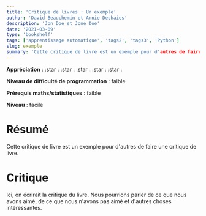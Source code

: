 ```yaml
---
title: 'Critique de livres : Un exemple'
author: 'David Beauchemin et Annie Deshaies'
description: 'Jon Doe et Jone Doe'
date: '2021-03-09'
type: 'bookshelf'
tags: ['apprentissage automatique', 'tags2', 'tags3', 'Python']
slug: exemple
summary: 'Cette critique de livre est un exemple pour d'autres de faire une critique de livre.'
---
```


**Appréciation** : :star : :star : :star : :star : :star :

**Niveau de difficulté de programmation** : faible

**Prérequis maths/statistiques** : faible

**Niveau** : facile

# Résumé

Cette critique de livre est un exemple pour d'autres de faire une critique de livre.

# Critique

Ici, on écrirait la critique du livre. Nous pourrions parler de ce que nous avons aimé, de ce que nous n'avons pas aimé et d'autres choses intéressantes.